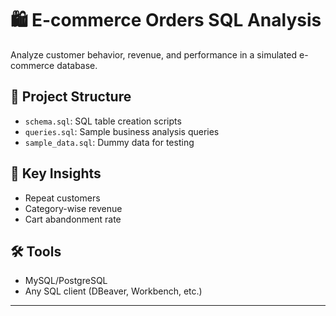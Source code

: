 # 🛍️ E-commerce Orders SQL Analysis

Analyze customer behavior, revenue, and performance in a simulated e-commerce database.

## 📁 Project Structure
- `schema.sql`: SQL table creation scripts
- `queries.sql`: Sample business analysis queries
- `sample_data.sql`: Dummy data for testing

## 🧠 Key Insights
- Repeat customers
- Category-wise revenue
- Cart abandonment rate

## 🛠️ Tools
- MySQL/PostgreSQL
- Any SQL client (DBeaver, Workbench, etc.)

---

